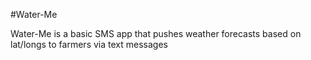 #Water-Me

Water-Me is a basic SMS app that pushes weather forecasts based on lat/longs
to farmers via text messages
